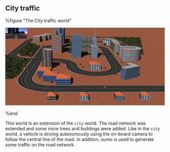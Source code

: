 ## City traffic

%figure "The City traffic world"

![city_traffic.png](images/city_traffic.png)

%end

This world is an extension of the `city` world. The road network was extended
and some more trees and buildings were added. Like in the `city` world, a
vehicle is driving autonomously using the on-board camera to follow the central
line of the road. In addition, sumo is used to generate some traffic on the road
network.
